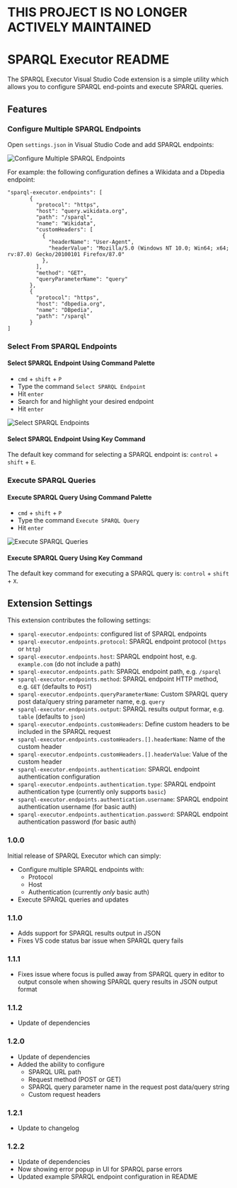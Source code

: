 # THIS PROJECT IS NO LONGER ACTIVELY MAINTAINED 

# SPARQL Executor README

The SPARQL Executor Visual Studio Code extension is a simple utility which allows you to configure SPARQL end-points and execute SPARQL queries.

## Features

### Configure Multiple SPARQL Endpoints

Open `settings.json` in Visual Studio Code and add SPARQL endpoints:

![Configure Multiple SPARQL Endpoints](images/configure-multiple-sparql-endpoints.png)

For example: the following configuration defines a Wikidata and a Dbpedia endpoint:

```
"sparql-executor.endpoints": [
       {
         "protocol": "https",
         "host": "query.wikidata.org",
         "path": "/sparql",
         "name": "Wikidata",
         "customHeaders": [
           {
             "headerName": "User-Agent",
             "headerValue": "Mozilla/5.0 (Windows NT 10.0; Win64; x64; rv:87.0) Gecko/20100101 Firefox/87.0"
           },
         ],
         "method": "GET",
         "queryParameterName": "query"
       },
       {
         "protocol": "https",
         "host": "dbpedia.org",
         "name": "DBpedia",
         "path": "/sparql"
       }
]
```

### Select From SPARQL Endpoints

#### Select SPARQL Endpoint Using Command Palette

- `cmd` + `shift` + `P`
- Type the command `Select SPARQL Endpoint`
- Hit `enter`
- Search for and highlight your desired endpoint
- Hit `enter`

![Select SPARQL Endpoints](images/select-sparql-endpoint.gif)

#### Select SPARQL Endpoint Using Key Command

The default key command for selecting a SPARQL endpoint is: `control` + `shift` + `E`.

### Execute SPARQL Queries

#### Execute SPARQL Query Using Command Palette

- `cmd` + `shift` + `P`
- Type the command `Execute SPARQL Query`
- Hit `enter`

![Execute SPARQL Queries](images/execute-sparql-query.gif)

#### Execute SPARQL Query Using Key Command

The default key command for executing a SPARQL query is: `control` + `shift` + `X`.

## Extension Settings

This extension contributes the following settings:

- `sparql-executor.endpoints`: configured list of SPARQL endpoints
- `sparql-executor.endpoints.protocol`: SPARQL endpoint protocol (`https` or `http`)
- `sparql-executor.endpoints.host`: SPARQL endpoint host, e.g. `example.com` (do not include a path)
- `sparql-executor.endpoints.path`: SPARQL endpoint path, e.g. `/sparql`
- `sparql-executor.endpoints.method`: SPARQL endpoint HTTP method, e.g. `GET` (defaults to `POST`)
- `sparql-executor.endpoints.queryParameterName`: Custom SPARQL query post data/query string parameter name, e.g. `query`
- `sparql-executor.endpoints.output`: SPARQL results output formar, e.g. `table` (defaults to `json`)
- `sparql-executor.endpoints.customHeaders`: Define custom headers to be included in the SPARQL request
- `sparql-executor.endpoints.customHeaders.[].headerName`: Name of the custom header
- `sparql-executor.endpoints.customHeaders.[].headerValue`: Value of the custom header
- `sparql-executor.endpoints.authentication`: SPARQL endpoint authentication configuration
- `sparql-executor.endpoints.authentication.type`: SPARQL endpoint authentication type (currently only supports `basic`)
- `sparql-executor.endpoints.authentication.username`: SPARQL endpoint authentication username (for basic auth)
- `sparql-executor.endpoints.authentication.password`: SPARQL endpoint authentication password (for basic auth)

### 1.0.0

Initial release of SPARQL Executor which can simply:

- Configure multiple SPARQL endpoints with:
  - Protocol
  - Host
  - Authentication (currently _only_ basic auth)
- Execute SPARQL queries and updates

### 1.1.0

- Adds support for SPARQL results output in JSON
- Fixes VS code status bar issue when SPARQL query fails

### 1.1.1

- Fixes issue where focus is pulled away from SPARQL query in editor to output console when showing SPARQL query results in JSON output format

### 1.1.2

- Update of dependencies

### 1.2.0

- Update of dependencies
- Added the ability to configure
  - SPARQL URL path
  - Request method (POST or GET)
  - SPARQL query parameter name in the request post data/query string
  - Custom request headers

### 1.2.1

- Update to changelog

### 1.2.2

- Update of dependencies
- Now showing error popup in UI for SPARQL parse errors
- Updated example SPARQL endpoint configuration in README
